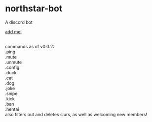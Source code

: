 # northstar-bot
A discord bot


<a href="https://discord.com/oauth2/authorize?client_id=929900532192141342&permissions=8&scope=bot">add me!</a>

<br>commands as of v0.0.2:
<br>.ping 
<br>.mute
<br>.unmute
<br>.config
<br>.duck
<br>.cat
<br>.dog
<br>.joke
<br>.snipe
<br>.kick
<br>.ban
<br>.hentai
<br>also filters out and deletes slurs, as well as welcoming new members!

